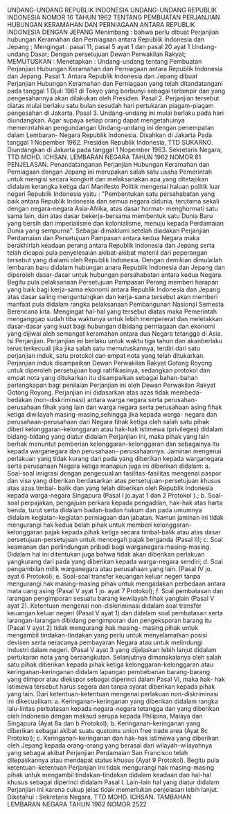  UNDANG-UNDANG REPUBLIK INDONESIA UNDANG-UNDANG REPUBLIK INDONESIA NOMOR 16 TAHUN 1962 TENTANG PEMBUATAN PERJANJIAN HUBUNGAN KERAMAHAN DAN PERNIAGAAN ANTARA REPUBLIK INDONESIA DENGAN JEPANG
Menimbang :
 bahwa perlu dibuat Perjanjian hubungan Keramahan dan Perniagaan antara Republik Indonesia dan Jepang ;
Mengingat :
 pasal 11, pasal 5 ayat 1 dan pasal 20 ayat 1 Undang-undang Dasar; Dengan persetujuan Dewan Perwakilan Rakyat;
MEMUTUSKAN :
 Menetapkan : Undang-undang tentang Pembuatan Perjanjian Hubungan Keramahan dan Perniagaan antara Republik Indonesia dan Jepang. Pasal 1. Antara Republik Indonesia dan Jepang dibuat Perjanjian Hubungan Keramahan dan Perniagaan yang telah ditandatangani pada tanggal 1 Djuli 1961 di Tokyo yang berbunyi sebagai terlampir dan yang pengesahannya akan dilakukan oleh Presiden. Pasal 2. Perjanjian tersebut diatas mulai berlaku satu bulan sesudah hari pertukaran piagam-piagam pengesahan di Jakarta. Pasal 3. Undang-undang ini mulai berlaku pada hari diundangkan. Agar supaya setiap orang dapat mengetahuinya memerintahkan pengundangan Undang-undang ini dengan penempatan dalam Lembaran- Negara Republik Indonesia. Disahkan di Jakarta Pada tanggal 1 Nopember 1962. Presiden Republik Indonesia, TTD SUKARNO. Diundangkan di Jakarta pada tanggal 1 Nopember 1963. Sekretaris Negara, TTD MOHD. ICHSAN. LEMBARAN NEGARA TAHUN 1962 NOMOR 81 PENJELASAN. Penandatanganan Perjanjian Hubungan Keramahan dan Perniagaan dengan Jepang ini merupakan salah satu usaha Pemerintah untuk mengisi secara kongkrit dan melaksanakan apa yang ditetapkan didalam kerangka ketiga dari Manifesto Politik mengenai haluan politik luar negeri Republik Indonesia yaitu : "Pembentukan satu persahabatan yang baik antara Republik Indonesia dan semua negara didunia, terutama sekali dengan negara-negara Asia-Afrika, atas dasar hormat- menghormati satu sama lain, dan atas dasar bekerja-bersama membentuk satu Dunia Baru yang bersih dari imperialisme dan kolonialisme, menuju kepada Perdamaian Dunia yang sempurna". Sebagai dimaklumi setelah diadakan Perjanjian Perdamaian dan Persetujuan Pampasan antara kedua Negara maka berakhirlah keadaan perang antara Republik Indonesia dan Jepang serta telah dicapai pula penyelesaian akibat-akibat materiil dari peperangan tersebut yang dialami oleh Republik Indonesia. Dengan demikian dimulailah lembaran baru didalam hubungan anara Republik Indonesia dan Jepang dan diperoleh dasar-dasar untuk hubungan persahabatan antara kedua Negara. Begitu pula pelaksanaan Persetujuan Pampasan Perang memberi harapan yang baik bagi kerja-sama ekonomi antara Republik Indonesia dan Jepang atas dasar saling menguntungkan dan kerja-sama tersebut akan memberi manfaat pula didalam rangka pelaksanaan Pembangunan Nasional Semesta Berencana kita. Mengingat hal-hal yang tersebut diatas maka Pemerintah menganggap sudah tiba waktunya untuk lebih mempererat dan meletakkan dasar-dasar yang kuat bagi hubungan dibidang perniagaan dan ekonomi yang dijiwai oleh semangat keramahan antara dua Negara tetangga di Asia. Isi Perjanjian. Perjanjian ini berlaku untuk waktu tiga tahun dan akanberlaku terus terkecuali jika jika salah satu memutuskannya, terdiri dari satu perjanjian induk, satu protokol dan empat nota yang telah ditukarkan. Perjanjian induk disampaikan Dewan Perwakilan Rakyat Gotong Royong untuk diperoleh persetujuan bagi ratifikasinya, sedangkan protokol dan empat nota yang ditukarkan itu disampaikan sebagai bahan-bahan perlengkapan bagi penilaian Perjanjian ini oleh Dewan Perwakilan Rakyat Gotong Royong. Perjanjian ini didasarkan atas azas tidak membeda-bedakan (non-diskriminasi) antara warga negara serta perusahan-perusahaan fihak yang lain dan warga negara serta perusahaan asing fihak ketiga diwilayah masing-masing,sehingga jika kepada warga- negara dan perusahaan-perusahaan dari Negara fihak ketiga oleh salah satu pihak diberi kelonggaran-kelonggaran atau hak-hak istimewa (privileges) didalam bidang-bidang yang diatur didalam Perjanjian ini, maka pihak yang lain berhak menuntut pemberian kelonggaran-kelonggaran dan sebagainya itu kepada warganegara dan perusahaan- perusahaannya. Jaminan mengenai perlakuan yang tidak kurang dari pada yang diberikan kepada warganegara serta perusahaan Negara ketiga manapun juga ini diberikan didalam:
a. Soal-soal imigrasi dengan pengecualian fasilitas-fasilitas mengenai paspor dan visa yang diberikan berdasarkan atas persetujuan-persetujuan khusus atas azas timbal- balik dan yang telah diberikan oleh Republik Indonesia kepada warga-negara Singapura (Pasal I jo.ayat 1 dan 2 Protokol ).;
b. Soal-soal perpajakan, pengajuan perkara kepada pengadilan, hak-hak atas harta benda, turut serta didalam badan-badan hukum dan pada umumnya didalam kegiatan-kegiatan perniagaan dan jabatan. Namun jaminan ini tidak mengurangi hak kedua belah pihak untuk memberi kelonggaran-kelonggaran pajak kepada pihak ketiga secara timbal-balik atau atas dasar persetujuan-persetujuan untuk mencegah pajak berganda (Pasal II);
c. Soal keamanan dan perlindungan pribadi bagi warganegara masing-masing. Didalam hal ini ditentukan juga bahwa tidak akan diberikan perlakuan yangkurang dari pada yang diberikan kepada warga-negara sendiri;
d. Soal pengambilan milik warganegara atau perusahaan yang lain. (Pasal IV jo. ayat 6 Protokol);
e. Soal-soal transfer keuangan keluar negeri tanpa mengurangi hak masing-masing pihak untuk mengadakan perbedaan antara mata uang asing (Pasal V ayat 1 jo. ayat 7 Protokol);
f. Soal pembatasan dan larangan pengimporan sesuatu barang kewilayah fihak yanglain (Pasal V ayat 2). Ketentuan mengenai non-diskiriminasi didalam soal transfer keuangan keluar negeri (Pasal V ayat 1) dan didalam soal pembatasan serta larangan-larangan dibidang pengimporan dan pengeksporan barang itu (Pasal V ayat 2) tidak mengurangi hak masing- masing pihak untuk mengambil tindakan-tindakan yang perlu untuk menyelamatkan posisi devisen serta neracanya pembayaran Negara atau untuk melindungi industri dalam negeri. (Pasal V ayat 3 yang dijelaskan lebih lanjut didalam pertukaran nota yang bersangkutan. Selanjutnya dimanakalanya oleh salah satu pihak diberikan kepada pihak ketiga kelonggaran-kelonggaran atau keringanan-keringanan didalam lapangan pembebanan barang-barang yang diimpor atau diekspor sebagai diperinci dalam Pasal VI, maka hak- hak istimewa tersebut harus segera dan tanpa syarat diberikan kepada pihak yang lain. Dari ketentuan-ketentuan mengenai perlakuan non-diskriminasi ini dikecualikan:
a. Keringanan-keringanan yang diberikan didalam rangka lalu-lintas perbatasan kepada negara-negara tetangga dan yang diberikan oleh Indonesia dengan maksud serupa kepada Philipina, Malaya dan Singapura (Ayat 8a dan b Protokol);
b. Keringanan-keringanan yang diberikan sebagai akibat suatu qustoms union free trade area (Ayat 8c Protokol);
c. Keringanan-keringanan dan hak-hak istimewa yang diberikan oleh Jepang kepada orang-orang yang berasal dari wilayah-wilayahnya yang sebagai akibat Perjanjian Perdamaian San Francisco telah dilepaskannya atau mendapat status khusus (Ayat 9 Protokol). Begitu pula ketentuan-ketentuan Perjanjian ini tidak mengurangi hak masing-masing pihak untuk mengambil tindakan-tindakan didalam keadaan dan hal-hal khusus sebagai diperinci didalam Pasal I. Lain-lain hal yang diatur didalam Perjanjian ini karena cukup jelas tidak memerlukan penjelasan lebih lanjut. Diketahui : Sekretaris Negara, TTD MOHD. ICHSAN. TAMBAHAN LEMBARAN NEGARA TAHUN 1962 NOMOR 2522